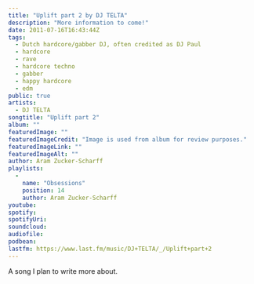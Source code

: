 ```yaml
---
title: "Uplift part 2 by DJ TELTA"
description: "More information to come!"
date: 2011-07-16T16:43:44Z
tags:
  - Dutch hardcore/gabber DJ, often credited as DJ Paul
  - hardcore
  - rave
  - hardcore techno
  - gabber
  - happy hardcore
  - edm
public: true
artists:
  - DJ TELTA
songtitle: "Uplift part 2"
album: ""
featuredImage: ""
featuredImageCredit: "Image is used from album for review purposes."
featuredImageLink: ""
featuredImageAlt: ""
author: Aram Zucker-Scharff
playlists:
  -
    name: "Obsessions"
    position: 14
    author: Aram Zucker-Scharff
youtube: 
spotify: 
spotifyUri: 
soundcloud:
audiofile:
podbean:
lastfm: https://www.last.fm/music/DJ+TELTA/_/Uplift+part+2
---
```


A song I plan to write more about.
		